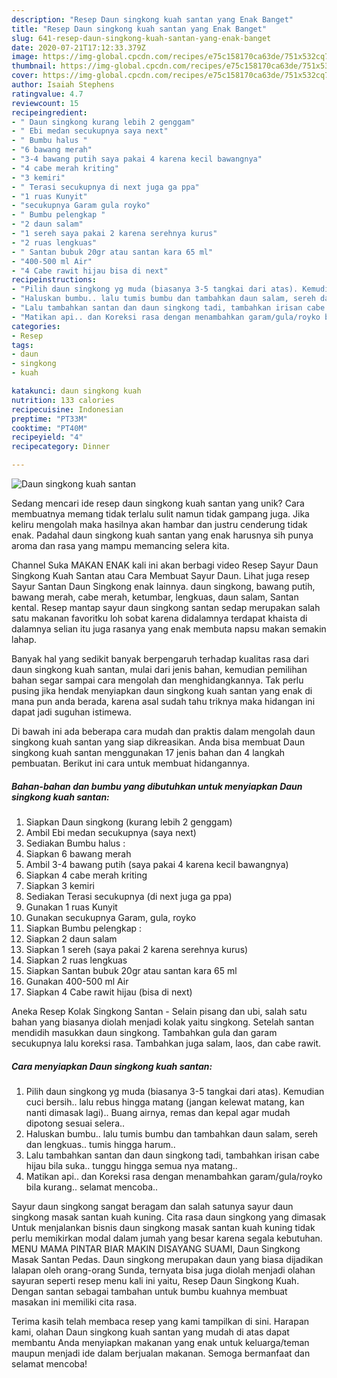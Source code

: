 ```yaml
---
description: "Resep Daun singkong kuah santan yang Enak Banget"
title: "Resep Daun singkong kuah santan yang Enak Banget"
slug: 641-resep-daun-singkong-kuah-santan-yang-enak-banget
date: 2020-07-21T17:12:33.379Z
image: https://img-global.cpcdn.com/recipes/e75c158170ca63de/751x532cq70/daun-singkong-kuah-santan-foto-resep-utama.jpg
thumbnail: https://img-global.cpcdn.com/recipes/e75c158170ca63de/751x532cq70/daun-singkong-kuah-santan-foto-resep-utama.jpg
cover: https://img-global.cpcdn.com/recipes/e75c158170ca63de/751x532cq70/daun-singkong-kuah-santan-foto-resep-utama.jpg
author: Isaiah Stephens
ratingvalue: 4.7
reviewcount: 15
recipeingredient:
- " Daun singkong kurang lebih 2 genggam"
- " Ebi medan secukupnya saya next"
- " Bumbu halus "
- "6 bawang merah"
- "3-4 bawang putih saya pakai 4 karena kecil bawangnya"
- "4 cabe merah kriting"
- "3 kemiri"
- " Terasi secukupnya di next juga ga ppa"
- "1 ruas Kunyit"
- "secukupnya Garam gula royko"
- " Bumbu pelengkap "
- "2 daun salam"
- "1 sereh saya pakai 2 karena serehnya kurus"
- "2 ruas lengkuas"
- " Santan bubuk 20gr atau santan kara 65 ml"
- "400-500 ml Air"
- "4 Cabe rawit hijau bisa di next"
recipeinstructions:
- "Pilih daun singkong yg muda (biasanya 3-5 tangkai dari atas). Kemudian cuci bersih.. lalu rebus hingga matang (jangan kelewat matang, kan nanti dimasak lagi).. Buang airnya, remas dan kepal agar mudah dipotong sesuai selera.."
- "Haluskan bumbu.. lalu tumis bumbu dan tambahkan daun salam, sereh dan lengkuas.. tumis hingga harum.."
- "Lalu tambahkan santan dan daun singkong tadi, tambahkan irisan cabe hijau bila suka.. tunggu hingga semua nya matang.."
- "Matikan api.. dan Koreksi rasa dengan menambahkan garam/gula/royko bila kurang.. selamat mencoba.."
categories:
- Resep
tags:
- daun
- singkong
- kuah

katakunci: daun singkong kuah 
nutrition: 133 calories
recipecuisine: Indonesian
preptime: "PT33M"
cooktime: "PT40M"
recipeyield: "4"
recipecategory: Dinner

---
```



![Daun singkong kuah santan](https://img-global.cpcdn.com/recipes/e75c158170ca63de/751x532cq70/daun-singkong-kuah-santan-foto-resep-utama.jpg)

Sedang mencari ide resep daun singkong kuah santan yang unik? Cara membuatnya memang tidak terlalu sulit namun tidak gampang juga. Jika keliru mengolah maka hasilnya akan hambar dan justru cenderung tidak enak. Padahal daun singkong kuah santan yang enak harusnya sih punya aroma dan rasa yang mampu memancing selera kita.

Channel Suka MAKAN ENAK kali ini akan berbagi video Resep Sayur Daun Singkong Kuah Santan atau Cara Membuat Sayur Daun. Lihat juga resep Sayur Santan Daun Singkong enak lainnya. daun singkong, bawang putih, bawang merah, cabe merah, ketumbar, lengkuas, daun salam, Santan kental. Resep mantap sayur daun singkong santan sedap merupakan salah satu makanan favoritku loh sobat karena didalamnya terdapat khaista di dalamnya selian itu juga rasanya yang enak membuta napsu makan semakin lahap.

Banyak hal yang sedikit banyak berpengaruh terhadap kualitas rasa dari daun singkong kuah santan, mulai dari jenis bahan, kemudian pemilihan bahan segar sampai cara mengolah dan menghidangkannya. Tak perlu pusing jika hendak menyiapkan daun singkong kuah santan yang enak di mana pun anda berada, karena asal sudah tahu triknya maka hidangan ini dapat jadi suguhan istimewa.


Di bawah ini ada beberapa cara mudah dan praktis dalam mengolah daun singkong kuah santan yang siap dikreasikan. Anda bisa membuat Daun singkong kuah santan menggunakan 17 jenis bahan dan 4 langkah pembuatan. Berikut ini cara untuk membuat hidangannya.

<!--inarticleads1-->

##### Bahan-bahan dan bumbu yang dibutuhkan untuk menyiapkan Daun singkong kuah santan:

1. Siapkan  Daun singkong (kurang lebih 2 genggam)
1. Ambil  Ebi medan secukupnya (saya next)
1. Sediakan  Bumbu halus :
1. Siapkan 6 bawang merah
1. Ambil 3-4 bawang putih (saya pakai 4 karena kecil bawangnya)
1. Siapkan 4 cabe merah kriting
1. Siapkan 3 kemiri
1. Sediakan  Terasi secukupnya (di next juga ga ppa)
1. Gunakan 1 ruas Kunyit
1. Gunakan secukupnya Garam, gula, royko
1. Siapkan  Bumbu pelengkap :
1. Siapkan 2 daun salam
1. Siapkan 1 sereh (saya pakai 2 karena serehnya kurus)
1. Siapkan 2 ruas lengkuas
1. Siapkan  Santan bubuk 20gr atau santan kara 65 ml
1. Gunakan 400-500 ml Air
1. Siapkan 4 Cabe rawit hijau (bisa di next)


Aneka Resep Kolak Singkong Santan - Selain pisang dan ubi, salah satu bahan yang biasanya diolah menjadi kolak yaitu singkong. Setelah santan mendidih masukkan daun singkong. Tambahkan gula dan garam secukupnya lalu koreksi rasa. Tambahkan juga salam, laos, dan cabe rawit. 

<!--inarticleads2-->

##### Cara menyiapkan Daun singkong kuah santan:

1. Pilih daun singkong yg muda (biasanya 3-5 tangkai dari atas). Kemudian cuci bersih.. lalu rebus hingga matang (jangan kelewat matang, kan nanti dimasak lagi).. Buang airnya, remas dan kepal agar mudah dipotong sesuai selera..
1. Haluskan bumbu.. lalu tumis bumbu dan tambahkan daun salam, sereh dan lengkuas.. tumis hingga harum..
1. Lalu tambahkan santan dan daun singkong tadi, tambahkan irisan cabe hijau bila suka.. tunggu hingga semua nya matang..
1. Matikan api.. dan Koreksi rasa dengan menambahkan garam/gula/royko bila kurang.. selamat mencoba..


Sayur daun singkong sangat beragam dan salah satunya sayur daun singkong masak santan kuah kuning. Cita rasa daun singkong yang dimasak Untuk menjalankan bisnis daun singkong masak santan kuah kuning tidak perlu memikirkan modal dalam jumah yang besar karena segala kebutuhan. MENU MAMA PINTAR BIAR MAKIN DISAYANG SUAMI, Daun Singkong Masak Santan Pedas. Daun singkong merupakan daun yang biasa dijadikan lalapan oleh orang-orang Sunda, ternyata bisa juga diolah menjadi olahan sayuran seperti resep menu kali ini yaitu, Resep Daun Singkong Kuah. Dengan santan sebagai tambahan untuk bumbu kuahnya membuat masakan ini memiliki cita rasa. 

Terima kasih telah membaca resep yang kami tampilkan di sini. Harapan kami, olahan Daun singkong kuah santan yang mudah di atas dapat membantu Anda menyiapkan makanan yang enak untuk keluarga/teman maupun menjadi ide dalam berjualan makanan. Semoga bermanfaat dan selamat mencoba!

